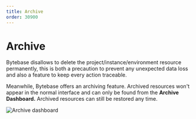 ```yaml
---
title: Archive
order: 30900
---
```


# Archive

Bytebase disallows to delete the project/instance/environment resource permanently, this is both a precaution to prevent any unexpected data loss and also a feature to keep every action traceable.&#x20;

Meanwhile, Bytebase offers an archiving feature. Archived resources won't appear in the normal interface and can only be found from the **Archive Dashboard.** Archived resources can still be restored any time.

![Archive dashboard](/docs-assets/archive-dashboard.png)
